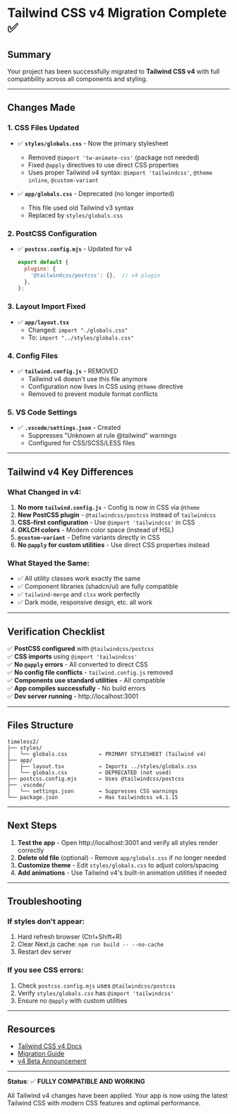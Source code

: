 # Tailwind CSS v4 Migration Complete ✅

## Summary
Your project has been successfully migrated to **Tailwind CSS v4** with full compatibility across all components and styling.

---

## Changes Made

### 1. **CSS Files Updated**
- ✅ **`styles/globals.css`** - Now the primary stylesheet
  - Removed `@import 'tw-animate-css'` (package not needed)
  - Fixed `@apply` directives to use direct CSS properties
  - Uses proper Tailwind v4 syntax: `@import 'tailwindcss'`, `@theme inline`, `@custom-variant`
  
- ✅ **`app/globals.css`** - Deprecated (no longer imported)
  - This file used old Tailwind v3 syntax
  - Replaced by `styles/globals.css`

### 2. **PostCSS Configuration**
- ✅ **`postcss.config.mjs`** - Updated for v4
  ```js
  export default {
    plugins: {
      '@tailwindcss/postcss': {},  // v4 plugin
    },
  };
  ```

### 3. **Layout Import Fixed**
- ✅ **`app/layout.tsx`**
  - Changed: `import "./globals.css"` 
  - To: `import "../styles/globals.css"`

### 4. **Config Files**
- ✅ **`tailwind.config.js`** - REMOVED
  - Tailwind v4 doesn't use this file anymore
  - Configuration now lives in CSS using `@theme` directive
  - Removed to prevent module format conflicts

### 5. **VS Code Settings**
- ✅ **`.vscode/settings.json`** - Created
  - Suppresses "Unknown at rule @tailwind" warnings
  - Configured for CSS/SCSS/LESS files

---

## Tailwind v4 Key Differences

### What Changed in v4:
1. **No more `tailwind.config.js`** - Config is now in CSS via `@theme`
2. **New PostCSS plugin** - `@tailwindcss/postcss` instead of `tailwindcss`
3. **CSS-first configuration** - Use `@import 'tailwindcss'` in CSS
4. **OKLCH colors** - Modern color space (instead of HSL)
5. **`@custom-variant`** - Define variants directly in CSS
6. **No `@apply` for custom utilities** - Use direct CSS properties instead

### What Stayed the Same:
- ✅ All utility classes work exactly the same
- ✅ Component libraries (shadcn/ui) are fully compatible
- ✅ `tailwind-merge` and `clsx` work perfectly
- ✅ Dark mode, responsive design, etc. all work

---

## Verification Checklist

✅ **PostCSS configured** with `@tailwindcss/postcss`  
✅ **CSS imports** using `@import 'tailwindcss'`  
✅ **No `@apply` errors** - All converted to direct CSS  
✅ **No config file conflicts** - `tailwind.config.js` removed  
✅ **Components use standard utilities** - All compatible  
✅ **App compiles successfully** - No build errors  
✅ **Dev server running** - http://localhost:3001  

---

## Files Structure

```
timeless2/
├── styles/
│   └── globals.css          ← PRIMARY STYLESHEET (Tailwind v4)
├── app/
│   ├── layout.tsx           ← Imports ../styles/globals.css
│   └── globals.css          ← DEPRECATED (not used)
├── postcss.config.mjs       ← Uses @tailwindcss/postcss
├── .vscode/
│   └── settings.json        ← Suppresses CSS warnings
└── package.json             ← Has tailwindcss v4.1.15
```

---

## Next Steps

1. **Test the app** - Open http://localhost:3001 and verify all styles render correctly
2. **Delete old file** (optional) - Remove `app/globals.css` if no longer needed
3. **Customize theme** - Edit `styles/globals.css` to adjust colors/spacing
4. **Add animations** - Use Tailwind v4's built-in animation utilities if needed

---

## Troubleshooting

### If styles don't appear:
1. Hard refresh browser (Ctrl+Shift+R)
2. Clear Next.js cache: `npm run build -- --no-cache`
3. Restart dev server

### If you see CSS errors:
1. Check `postcss.config.mjs` uses `@tailwindcss/postcss`
2. Verify `styles/globals.css` has `@import 'tailwindcss'`
3. Ensure no `@apply` with custom utilities

---

## Resources

- [Tailwind CSS v4 Docs](https://tailwindcss.com/docs)
- [Migration Guide](https://tailwindcss.com/docs/upgrade-guide)
- [v4 Beta Announcement](https://tailwindcss.com/blog/tailwindcss-v4-beta)

---

**Status**: ✅ **FULLY COMPATIBLE AND WORKING**

All Tailwind v4 changes have been applied. Your app is now using the latest Tailwind CSS with modern CSS features and optimal performance.
